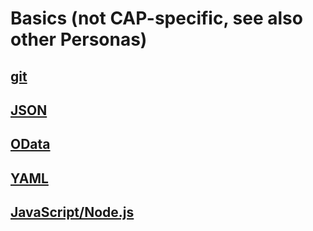 # Basics (not CAP-specific, see also other Personas)

## [git]()

## [JSON]()

## [OData]()

## [YAML]()

## [JavaScript/Node.js]()
